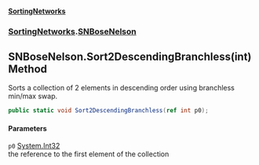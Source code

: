 #### [SortingNetworks](./index.md 'index')
### [SortingNetworks](./SortingNetworks.md 'SortingNetworks').[SNBoseNelson](./SortingNetworks-SNBoseNelson.md 'SortingNetworks.SNBoseNelson')
## SNBoseNelson.Sort2DescendingBranchless(int) Method
Sorts a collection of 2 elements in descending order using branchless min/max swap.  
```csharp
public static void Sort2DescendingBranchless(ref int p0);
```
#### Parameters
<a name='SortingNetworks-SNBoseNelson-Sort2DescendingBranchless(int)-p0'></a>
`p0` [System.Int32](https://docs.microsoft.com/en-us/dotnet/api/System.Int32 'System.Int32')  
the reference to the first element of the collection  
  
